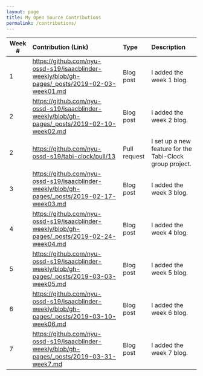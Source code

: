```yaml
---
layout: page
title: My Open Source Contributions
permalink: /contributions/
---
```


<!-- 
Type of the contribution should be "Wikipedia edit", "OpenStreet Map feature", "Documentation", "Course website", "Blog", 
"Browse Add-on", etc. 

The descriptioin should include a brief summary of what you did. 

Replace the first row with your contribution. 

--> 





| Week #       | Contribution (Link)  | Type  | Description | 
|---|:---|:---|:---| 
|  1   | https://github.com/nyu-ossd-s19/isaacblinder-weekly/blob/gh-pages/_posts/2019-02-03-week01.md    | Blog post  |   I added the week 1 blog.    |
|  2   |  https://github.com/nyu-ossd-s19/isaacblinder-weekly/blob/gh-pages/_posts/2019-02-10-week02.md   |  Blog post  |   I added the week 2 blog.   |
|  2   |  https://github.com/nyu-ossd-s19/tabi-clock/pull/13   |  Pull request  |   I set up a new feature for the Tabi-Clock group project.   |
|  3   |   https://github.com/nyu-ossd-s19/isaacblinder-weekly/blob/gh-pages/_posts/2019-02-17-week03.md  |  Blog post  |   I added the week 3 blog.   |
|  4   |  https://github.com/nyu-ossd-s19/isaacblinder-weekly/blob/gh-pages/_posts/2019-02-24-week04.md   |  Blog post  |   I added the week 4 blog.   |
|  5   |   https://github.com/nyu-ossd-s19/isaacblinder-weekly/blob/gh-pages/_posts/2019-03-03-week05.md  |  Blog post  |   I added the week 5 blog.   |
|  6   |   https://github.com/nyu-ossd-s19/isaacblinder-weekly/blob/gh-pages/_posts/2019-03-10-week06.md  |  Blog post  |   I added the week 6 blog.   |
|  7   |   https://github.com/nyu-ossd-s19/isaacblinder-weekly/blob/gh-pages/_posts/2019-03-31-week7.md  |  Blog post  |   I added the week 7 blog.   |
